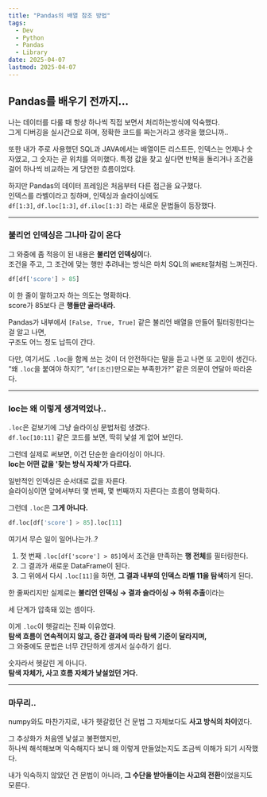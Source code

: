 ```yaml
---
title: "Pandas의 배열 참조 방법"
tags:
  - Dev
  - Python
  - Pandas
  - Library
date: 2025-04-07
lastmod: 2025-04-07
---
```


## Pandas를 배우기 전까지…

나는 데이터를 다룰 때 항상 하나씩 직접 보면서 처리하는방식에 익숙했다.  
그게 디버깅을 실시간으로 하며, 정확한 코드를 짜는거라고 생각을 했으니까..

또한 내가 주로 사용했던 SQL과 JAVA에서는 배열이든 리스트든, 인덱스는 언제나 숫자였고, 그 숫자는 곧 위치를 의미했다. 특정 값을 찾고 싶다면 반복을 돌리거나 조건을 걸어 하나씩 비교하는 게 당연한 흐름이었다.

하지만 Pandas의 데이터 프레임은 처음부터 다른 접근을 요구했다.  
인덱스를 라벨이라고 칭하며, 인덱싱과 슬라이싱에도  
`df[1:3]`, `df.loc[1:3]`, `df.iloc[1:3]` 라는 새로운 문법들이 등장했다.

---

### 불리언 인덱싱은 그나마 감이 온다

그 와중에 좀 적응이 된 내용은 **불리언 인덱싱이**다.  
조건을 주고, 그 조건에 맞는 행만 추려내는 방식은 마치 SQL의 `WHERE`절처럼 느껴진다.

```python
df[df['score'] > 85]
```

이 한 줄이 말하고자 하는 의도는 명확하다.  
score가 85보다 큰 **행들만 골라내라.**

Pandas가 내부에서 `[False, True, True]` 같은 불리언 배열을 만들어 필터링한다는 걸 알고 나면,  
구조도 어느 정도 납득이 간다.

다만, 여기서도 `.loc`을 함께 쓰는 것이 더 안전하다는 말을 듣고 나면 또 고민이 생긴다.  
“왜 `.loc`을 붙여야 하지?”, “`df[조건]`만으로는 부족한가?” 같은 의문이 연달아 따라온다.

---

### loc는 왜 이렇게 생겨먹었나..

`.loc`은 겉보기에 그냥 슬라이싱 문법처럼 생겼다.  
`df.loc[10:11]` 같은 코드를 보면, 딱히 낯설 게 없어 보인다.

그런데 실제로 써보면, 이건 단순한 슬라이싱이 아니다.  
**loc는 어떤 값을 '찾는 방식 자체'가 다르다.**

일반적인 인덱싱은 순서대로 값을 자른다.  
슬라이싱이면 앞에서부터 몇 번째, 몇 번째까지 자른다는 흐름이 명확하다.

그런데 `.loc`은 **그게 아니다.**

```python
df.loc[df['score'] > 85].loc[11]
```

여기서 무슨 일이 일어나는가..?

1. 첫 번째 `.loc[df['score'] > 85]`에서 조건을 만족하는 **행 전체**를 필터링한다.
2. 그 결과가 새로운 DataFrame이 된다.
3. 그 위에서 다시 `.loc[11]`을 하면, **그 결과 내부의 인덱스 라벨 11을 탐색**하게 된다.

한 줄짜리지만 실제로는 **불리언 인덱싱 → 결과 슬라이싱 → 하위 추출**이라는

세 단계가 압축돼 있는 셈이다.

이게 `.loc`이 헷갈리는 진짜 이유였다.  
**탐색 흐름이 연속적이지 않고, 중간 결과에 따라 탐색 기준이 달라지며,**  
그 와중에도 문법은 너무 간단하게 생겨서 실수하기 쉽다.

숫자라서 헷갈린 게 아니다.  
**탐색 자체가, 사고 흐름 자체가 낯설었던 거다.**

---

### 마무리..

numpy와도 마찬가지로, 내가 헷갈렸던 건 문법 그 자체보다도 **사고 방식의 차이**였다.

그 추상화가 처음엔 낯설고 불편했지만,  
하나씩 해석해보며 익숙해지다 보니 왜 이렇게 만들었는지도 조금씩 이해가 되기 시작했다.

내가 익숙하지 않았던 건 문법이 아니라, **그 수단을 받아들이는 사고의 전환**이었을지도 모른다.
